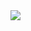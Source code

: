 <a href="https://github.com/devxb/gitanimals">
  <img src="https://render.gitanimals.org/farms/gkdudans?contribution-view=false"/>
</a>
